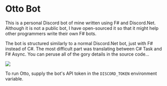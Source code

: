 # Otto Bot

This is a personal Discord bot of mine written using F# and Discord.Net. Although it is not a public bot, I have open-sourced it so that it might help other programmers write their own F# bots.

The bot is structured similarly to a normal Discord.Net bot, just with F# instead of C#. The most difficult part was translating between C# Task and F# Async. You can peruse all of the gory details in the source code...

![](https://upload.wikimedia.org/wikipedia/en/d/da/Airplane_screenshot_Haggerty_Nielsen.jpg)

To run Otto, supply the bot's API token in the `DISCORD_TOKEN` environment variable.

